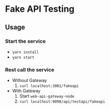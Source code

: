 # Fake API Testing

## Usage

### Start the service

- `yarn install`
- `yarn start`

### Rest call the service

- Without Gateway
    1. `curl localhost:3001/fakeapi`
- With Gateway
    1. Start `web-api-gateway-node`
    2. `curl localhost:9090/api/testapi/fakeapi`
    
